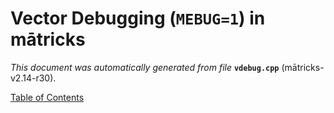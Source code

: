 
# Vector Debugging (`MEBUG=1`) in mātricks
_This document was automatically generated from file_ **`vdebug.cpp`** (mātricks-v2.14-r30).


[Table of Contents](README.md)
